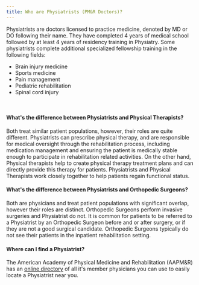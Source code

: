 ```yaml
---
title: Who are Physiatrists (PM&R Doctors)?
---
```


Physiatrists are doctors licensed to practice medicine, denoted by MD or DO following their name. They have completed 4 years of medical school followed by at least 4 years of residency training in Physiatry. Some physiatrists complete additional specialized fellowship training in the following fields:

- Brain injury medicine
- Sports medicine
- Pain management
- Pediatric rehabilitation
- Spinal cord injury


<br>

#### What's the difference between Physiatrists and Physical Therapists?

Both treat similar patient populations, however, their roles are quite different. Physiatrists can prescribe physical therapy, and are responsible for medical oversight through the rehabilitation process, including medication management and ensuring the patient is medically stable enough to participate in rehabilitation related activities. On the other hand, Physical therapists help to create physical therapy treatment plans and can directly provide this therapy for patients. Physiatrists and Physical Therapists work closely together to help patients regain functional status.  


#### What's the difference between Physiatrists and Orthopedic Surgeons?

Both are physicians and treat patient populations with significant overlap, however their roles are distinct. Orthopedic Surgeons perform invasive surgeries and Physiatrist do not. It is common for patients to be referred to a Physiatrist by an Orthopedic Surgeon before and or after surgery, or if they are not a good surgical candidate. Orthopedic Surgeons typically do not see their patients in the inpatient rehabilitation setting.  

#### Where can I find a Physiatrist?

The American Academy of Physical Medicine and Rehabilitation (AAPM&R) has an [online directory](https://members.aapmr.org/AAPMR/AAPMR_FINDER.aspx) of all it's member physicians you can use to easily locate a Physiatrist near you.
